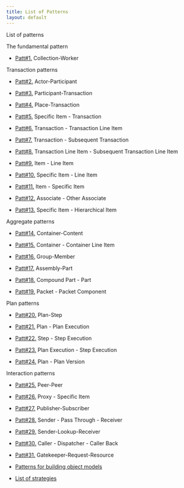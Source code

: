 ```yaml
---
title: List of Patterns
layout: default
---
```




List of patterns

The fundamental pattern
*  [Patt#1.](./1-collection-worker-pattern-the-fundamental-pattern.html) Collection-Worker


Transaction patterns

*  [Patt#2.](./2-actor-participant-pattern-transaction-patterns.html) Actor-Participant


*  [Patt#3.](./3-participant-transaction-pattern-transaction-patterns.html) Participant-Transaction


*  [Patt#4.](./4-place-transaction-pattern-transaction-patterns.html) Place-Transaction


*  [Patt#5.](./5-specific-item-transaction-pattern-transaction-patterns.html) Specific Item - Transaction


*  [Patt#6.](./6-transaction-transaction-line-item-pattern-transaction-patterns.html) Transaction - Transaction Line Item


*  [Patt#7.](./7-transaction-subsequent-transaction-pattern-transactionpatterns.html) Transaction - Subsequent Transaction


*  [Patt#8.](./8-transaction-line-item-subsequent-transaction-line-item-pattern-transaction-patterns.html) Transaction Line Item - Subsequent
Transaction Line Item


*  [Patt#9.](./9-item-line-item-pattern-transaction-patterns.html) Item - Line Item


*  [Patt#10.](./10-specific-item-line-item-pattern-transaction-patterns.html) Specific Item - Line Item


*  [Patt#11.](./11-item-specific-item-pattern-transaction-patterns.html) Item - Specific Item


*  [Patt#12.](./12-associate-other-associate-pattern-transaction-patterns.html) Associate - Other Associate


*  [Patt#13.](./13-specific-item-hierarchical-item-pattern-transaction-patterns.html) Specific Item - Hierarchical Item


Aggregate patterns

*  [Patt#14.](./14-container-content-pattern-aggregate-patterns.html) Container-Content


*  [Patt#15.](./15-container-container-line-item-pattern-aggregate-patterns.html) Container - Container Line Item


*  [Patt#16.](./16-group-member-pattern-aggregate-patterns.html) Group-Member


*  [Patt#17.](./17-assembly-part-pattern-aggregate-patterns.html) Assembly-Part


*  [Patt#18.](./18-compound-part-part-pattern-aggregate-patterns.html) Compound Part - Part


*  [Patt#19.](./19-packet-packet-component-pattern-aggregate-patterns.html) Packet - Packet Component


Plan patterns

*  [Patt#20.](./20-plan-step-pattern-plan-patterns.html) Plan-Step


*  [Patt#21.](./21-plan-plan-execution-pattern-plan-patterns.html) Plan - Plan Execution


*  [Patt#22.](./22-step-step-execution-pattern-plan-patterns.html) Step - Step Execution


*  [Patt#23.](./23-plan-execution-step-execution-pattern-plan-patterns.html) Plan Execution - Step Execution


*  [Patt#24.](./24-plan-plan-version-pattern-plan-patterns.html) Plan - Plan Version


Interaction patterns

*  [Patt#25.](./25-peer-peer-pattern-interaction-patterns.html) Peer-Peer


*  [Patt#26.](./26-proxy-specific-item-pattern-interaction-patterns.html) Proxy - Specific Item


*  [Patt#27.](./27-publisher-subscriber-pattern-interaction-patterns.html) Publisher-Subscriber


*  [Patt#28.](./28-sender-pass-through-receiver-pattern-interaction-patterns.html) Sender - Pass Through - Receiver


*  [Patt#29.](./29-sender-lookup-receiver-pattern-interaction-patterns.html) Sender-Lookup-Receiver


*  [Patt#30.](./30-caller-dispatcher-caller-back-pattern-interaction-patterns.html) Caller - Dispatcher - Caller Back


*  [Patt#31.](./31-gatekeeper-request-resource-pattern-device-patterns.html) Gatekeeper-Request-Resource


*  [Patterns for building object models](./patterns-for-building-object-models.html) 
*  [List of strategies](./list-of-strategies.html) 

